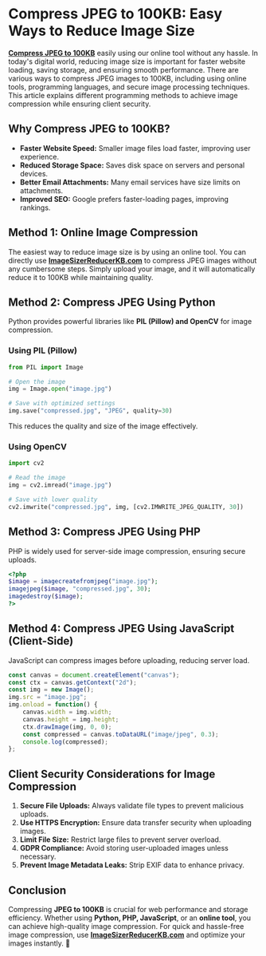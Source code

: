 # Compress JPEG to 100KB: Easy Ways to Reduce Image Size

[**Compress JPEG to 100KB**](https://imagesizereducerkb.com/compress-jpeg-to-100kb) easily using our online tool without any hassle. In today's digital world, reducing image size is important for faster website loading, saving storage, and ensuring smooth performance. There are various ways to compress JPEG images to 100KB, including using online tools, programming languages, and secure image processing techniques. This article explains different programming methods to achieve image compression while ensuring client security.

## Why Compress JPEG to 100KB?

- **Faster Website Speed:** Smaller image files load faster, improving user experience.
- **Reduced Storage Space:** Saves disk space on servers and personal devices.
- **Better Email Attachments:** Many email services have size limits on attachments.
- **Improved SEO:** Google prefers faster-loading pages, improving rankings.

## Method 1: Online Image Compression

The easiest way to reduce image size is by using an online tool. You can directly use [**ImageSizerReducerKB.com**](https://imagesizereducerkb.com/compress-jpeg-to-100kb) to compress JPEG images without any cumbersome steps. Simply upload your image, and it will automatically reduce it to 100KB while maintaining quality.

## Method 2: Compress JPEG Using Python

Python provides powerful libraries like **PIL (Pillow) and OpenCV** for image compression.

### Using PIL (Pillow)
```python
from PIL import Image

# Open the image
img = Image.open("image.jpg")

# Save with optimized settings
img.save("compressed.jpg", "JPEG", quality=30)
```

This reduces the quality and size of the image effectively.

### Using OpenCV
```python
import cv2

# Read the image
img = cv2.imread("image.jpg")

# Save with lower quality
cv2.imwrite("compressed.jpg", img, [cv2.IMWRITE_JPEG_QUALITY, 30])
```

## Method 3: Compress JPEG Using PHP

PHP is widely used for server-side image compression, ensuring secure uploads.
```php
<?php
$image = imagecreatefromjpeg("image.jpg");
imagejpeg($image, "compressed.jpg", 30);
imagedestroy($image);
?>
```

## Method 4: Compress JPEG Using JavaScript (Client-Side)

JavaScript can compress images before uploading, reducing server load.
```javascript
const canvas = document.createElement("canvas");
const ctx = canvas.getContext("2d");
const img = new Image();
img.src = "image.jpg";
img.onload = function() {
    canvas.width = img.width;
    canvas.height = img.height;
    ctx.drawImage(img, 0, 0);
    const compressed = canvas.toDataURL("image/jpeg", 0.3);
    console.log(compressed);
};
```

## Client Security Considerations for Image Compression

1. **Secure File Uploads:** Always validate file types to prevent malicious uploads.
2. **Use HTTPS Encryption:** Ensure data transfer security when uploading images.
3. **Limit File Size:** Restrict large files to prevent server overload.
4. **GDPR Compliance:** Avoid storing user-uploaded images unless necessary.
5. **Prevent Image Metadata Leaks:** Strip EXIF data to enhance privacy.

## Conclusion

Compressing **JPEG to 100KB** is crucial for web performance and storage efficiency. Whether using **Python, PHP, JavaScript**, or an **online tool**, you can achieve high-quality image compression. For quick and hassle-free image compression, use **[ImageSizerReducerKB.com](https://imagesizereducerkb.com/compress-jpeg-to-100kb)** and optimize your images instantly. 🚀

